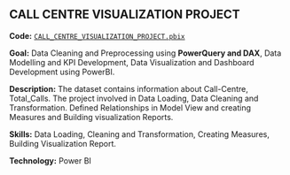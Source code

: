 ## **CALL CENTRE VISUALIZATION PROJECT**

**Code:** [`CALL_CENTRE_VISUALIZATION_PROJECT.pbix`](https://github.com/Amith-shivaramu/PROJECTS_PORTFOLIO/blob/main/Call_Centre.pbix)

**Goal:** Data Cleaning and Preprocessing using **PowerQuery and DAX**, Data Modelling and KPI Development, Data Visualization and Dashboard Development using PowerBI.

**Description:** The dataset contains information about Call-Centre, Total_Calls. The project involved in Data Loading, Data Cleaning and Transformation. 
                 Defined Relationships in Model View and creating Measures and Building visualization Reports.

**Skills:** Data Loading, Cleaning and Transformation, Creating Measures, Building Visualization Report. 

**Technology:** Power BI 
